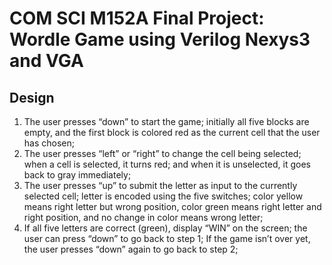 # COM SCI M152A Final Project: Wordle Game using Verilog Nexys3 and VGA

## Design

1. The user presses “down” to start the game; initially all five blocks are empty, and the first block is colored red as the current cell that the user has chosen;
2. The user presses “left” or “right” to change the cell being selected; when a cell is selected, it turns red; and when it is unselected, it goes back to gray immediately;
3. The user presses “up” to submit the letter as input to the currently selected cell; letter is encoded using the five switches; color yellow means right letter but wrong position, color green means right letter and right position, and no change in color means wrong letter;
4. If all five letters are correct (green), display “WIN” on the screen; the user can press “down” to go back to step 1; If the game isn’t over yet, the user presses “down” again to go back to step 2;
